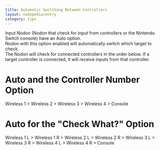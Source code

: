 ```yaml
---
title: Automatic Switching Between Controllers
layout: nodopedia/entry
category: tips
---
```


Input Nodon (Nodon that check for input from controllers or the Nintendo Switch console) have an Auto option.<br>
Nodon with this option enabled will automatically switch which target to check.<br>
The Nodon will check for connected controllers in the order below. If a target controller is connected, it will receive inputs from that controller.

# Auto and the Controller Number Option
Wireless 1 > Wireless 2 > Wireless 3 > Wireless 4 > Console

# Auto for the "Check What?" Option
Wireless 1 L > Wireless 1 R > Wireless 2 L > Wireless 2 R > Wireless 3 L > Wireless 3 R > Wireless 4 L > Wireless 4 R > Console